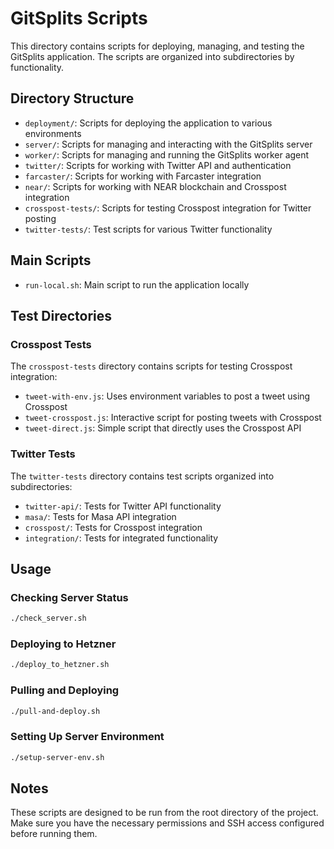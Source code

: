 # GitSplits Scripts

This directory contains scripts for deploying, managing, and testing the GitSplits application. The scripts are organized into subdirectories by functionality.

## Directory Structure

- `deployment/`: Scripts for deploying the application to various environments
- `server/`: Scripts for managing and interacting with the GitSplits server
- `worker/`: Scripts for managing and running the GitSplits worker agent
- `twitter/`: Scripts for working with Twitter API and authentication
- `farcaster/`: Scripts for working with Farcaster integration
- `near/`: Scripts for working with NEAR blockchain and Crosspost integration
- `crosspost-tests/`: Scripts for testing Crosspost integration for Twitter posting
- `twitter-tests/`: Test scripts for various Twitter functionality

## Main Scripts

- `run-local.sh`: Main script to run the application locally

## Test Directories

### Crosspost Tests

The `crosspost-tests` directory contains scripts for testing Crosspost integration:

- `tweet-with-env.js`: Uses environment variables to post a tweet using Crosspost
- `tweet-crosspost.js`: Interactive script for posting tweets with Crosspost
- `tweet-direct.js`: Simple script that directly uses the Crosspost API

### Twitter Tests

The `twitter-tests` directory contains test scripts organized into subdirectories:

- `twitter-api/`: Tests for Twitter API functionality
- `masa/`: Tests for Masa API integration
- `crosspost/`: Tests for Crosspost integration
- `integration/`: Tests for integrated functionality

## Usage

### Checking Server Status

```bash
./check_server.sh
```

### Deploying to Hetzner

```bash
./deploy_to_hetzner.sh
```

### Pulling and Deploying

```bash
./pull-and-deploy.sh
```

### Setting Up Server Environment

```bash
./setup-server-env.sh
```

## Notes

These scripts are designed to be run from the root directory of the project. Make sure you have the necessary permissions and SSH access configured before running them.

